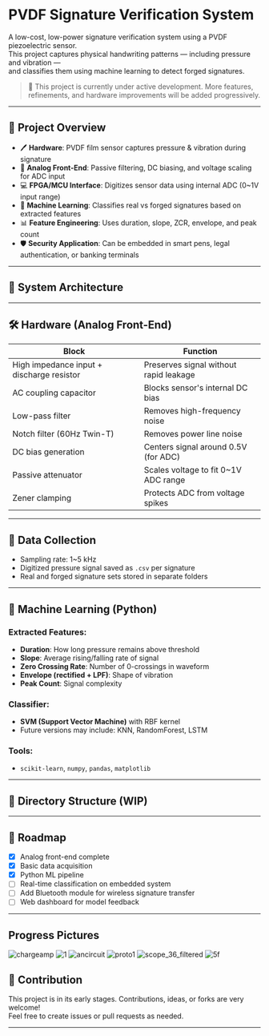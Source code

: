 # PVDF Signature Verification System

A low-cost, low-power signature verification system using a PVDF piezoelectric sensor.  
This project captures physical handwriting patterns — including pressure and vibration —  
and classifies them using machine learning to detect forged signatures.

> 🚧 This project is currently under active development. More features, refinements, and hardware improvements will be added progressively.

---

## 📌 Project Overview

- 🖊️ **Hardware**: PVDF film sensor captures pressure & vibration during signature
- 🔧 **Analog Front-End**: Passive filtering, DC biasing, and voltage scaling for ADC input
- 💻 **FPGA/MCU Interface**: Digitizes sensor data using internal ADC (0~1V input range)
- 🤖 **Machine Learning**: Classifies real vs forged signatures based on extracted features
- 📊 **Feature Engineering**: Uses duration, slope, ZCR, envelope, and peak count
- 🛡️ **Security Application**: Can be embedded in smart pens, legal authentication, or banking terminals

---

## 🧩 System Architecture


---

## 🛠️ Hardware (Analog Front-End)

| Block | Function |
|-------|----------|
| High impedance input + discharge resistor | Preserves signal without rapid leakage |
| AC coupling capacitor | Blocks sensor's internal DC bias |
| Low-pass filter | Removes high-frequency noise |
| Notch filter (60Hz Twin-T) | Removes power line noise |
| DC bias generation | Centers signal around 0.5V (for ADC) |
| Passive attenuator | Scales voltage to fit 0~1V ADC range |
| Zener clamping | Protects ADC from voltage spikes |

---

## 💾 Data Collection

- Sampling rate: 1~5 kHz
- Digitized pressure signal saved as `.csv` per signature
- Real and forged signature sets stored in separate folders

---

## 🧠 Machine Learning (Python)

### Extracted Features:
- **Duration**: How long pressure remains above threshold
- **Slope**: Average rising/falling rate of signal
- **Zero Crossing Rate**: Number of 0-crossings in waveform
- **Envelope (rectified + LPF)**: Shape of vibration
- **Peak Count**: Signal complexity

### Classifier:
- **SVM (Support Vector Machine)** with RBF kernel  
- Future versions may include: KNN, RandomForest, LSTM

### Tools:
- `scikit-learn`, `numpy`, `pandas`, `matplotlib`

---

## 📁 Directory Structure (WIP)


---

## 🔮 Roadmap

- [x] Analog front-end complete
- [x] Basic data acquisition
- [x] Python ML pipeline
- [ ] Real-time classification on embedded system
- [ ] Add Bluetooth module for wireless signature transfer
- [ ] Web dashboard for model feedback

---

## Progress Pictures

![chargeamp](https://github.com/user-attachments/assets/d0ffb33e-5f50-46db-bdd3-1be8e984971b)
![1](https://github.com/user-attachments/assets/4f2190f4-081e-4b7c-a702-3df4801dd7f6)
![ancircuit](https://github.com/user-attachments/assets/2c3f8b6a-bc57-4580-9543-1d79e5c0f861)
![proto1](https://github.com/user-attachments/assets/4bc72636-2e6d-44a3-9007-d82d38b59a8a)
![scope_36_filtered](https://github.com/user-attachments/assets/fa8cd858-499f-4bb3-94f9-8c9c343a780f)
![5f](https://github.com/user-attachments/assets/8888ed50-489a-4fe3-ba96-16f9ffd5e57f)




## 🙌 Contribution

This project is in its early stages. Contributions, ideas, or forks are very welcome!  
Feel free to create issues or pull requests as needed.

---
